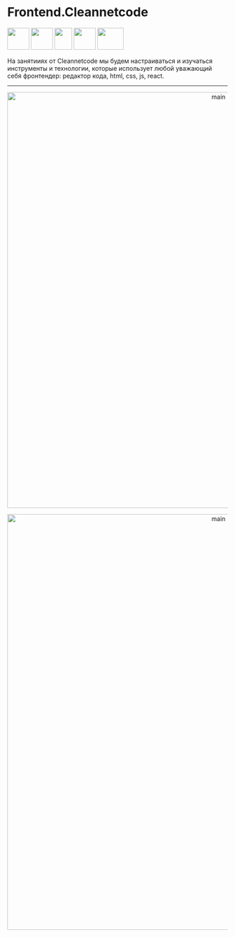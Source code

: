 # Frontend.Cleannetcode 
<img src="https://user-images.githubusercontent.com/54149866/136009480-440ed75d-2295-4a63-a495-873cba21e144.png" width="50" height="50"/> <img src="https://upload.wikimedia.org/wikipedia/commons/thumb/9/99/Unofficial_JavaScript_logo_2.svg/1200px-Unofficial_JavaScript_logo_2.svg.png" width="50" height="50"/> <img src="https://w7.pngwing.com/pngs/390/229/png-transparent-logo-html5-brand-design-text-logo-number-thumbnail.png" width="40" height="50"/> <img src="https://cdn.freelogovectors.net/wp-content/uploads/2020/04/css-3-logo.png" width="50" height="50"/> <img src="https://res.cloudinary.com/practicaldev/image/fetch/s--qo_Wp38Z--/c_limit%2Cf_auto%2Cfl_progressive%2Cq_auto%2Cw_880/https://dev-to-uploads.s3.amazonaws.com/i/e0nl7ziy1la7bpwj7rsp.png" width="60" height="50"/>

На занятииях от Cleannetcode мы будем настраиваться и изучаться инструменты и технологии, которые использует любой уважающий себя фронтендер: редактор кода, html, css, js, react.
____
<p align="center">
  <img src="http://dl4.joxi.net/drive/2021/10/13/0023/3726/1527438/38/260997c75c.jpg" alt="main" width="950">
</p>

<p align="center">
  <img src="http://dl4.joxi.net/drive/2021/10/13/0023/3726/1527438/38/bfb27aef3c.jpg" alt="main" width="950">
</p>
